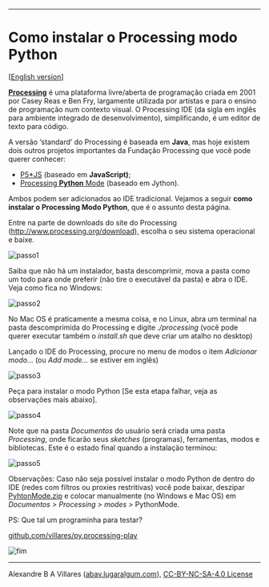 ----

# Como instalar o Processing modo Python

[[English version](/index-EN.md)]

[**Processing**](http://processsing.org) é uma plataforma livre/aberta de programação criada em 2001 por Casey Reas e Ben Fry, largamente utilizada por artistas e para o ensino de programação num contexto visual. O Processing IDE (da sigla em inglês para ambiente integrado de
desenvolvimento), simplificando, é um editor de texto para código.

A versão ‘standard’ do Processing é baseada em **Java**, mas hoje existem dois outros projetos importantes da Fundação Processing que você pode querer conhecer:

-   [P5\*JS](https://p5js.org/) (baseado em **JavaScript)**;
-   [Processing **Python** Mode](https://py.processing.org/) (baseado em
    Jython).

Ambos podem ser adicionados ao IDE tradicional. Vejamos a seguir **como instalar o Processing Modo Python**, que é o assunto desta página.

Entre na parte de downloads do site do Processing (<http://www.processing.org/download>), escolha o seu sistema operacional e baixe.

![passo1](https://i0.wp.com/abav.lugaralgum.com/wp-content/uploads/2016/10/passo1-e1476547173613.png?resize=604%2C340)

Saiba que não há um instalador, basta descomprimir, mova a pasta como um todo para onde preferir (não tire o executável da pasta) e abra o IDE. Veja como fica no Windows:

![passo2](https://i2.wp.com/abav.lugaralgum.com/wp-content/uploads/2016/10/passo2.png?resize=604%2C401)

No Mac OS é praticamente a mesma coisa, e no Linux, abra um terminal na pasta descomprimida do Processing e digite *./processing* (você pode querer executar também o *install.sh* que deve criar um atalho no desktop)

Lançado o IDE do Processing, procure no menu de modos o item *Adicionar modo…* (ou *Add mode…* se estiver em inglês)

![passo3](https://i0.wp.com/abav.lugaralgum.com/wp-content/uploads/2016/10/passo3.png?resize=604%2C423)

Peça para instalar o modo Python \[Se esta etapa falhar, veja as observações mais abaixo].

![passo4](https://i1.wp.com/abav.lugaralgum.com/wp-content/uploads/2016/10/passo4.png?resize=604%2C551)


Note que na pasta *Documentos* do usuário será criada uma pasta *Processing*, onde ficarão seus *sketches* (programas), ferramentas,
modos e bibliotecas. Este é o estado final quando a instalação terminou:

![passo5](https://i1.wp.com/abav.lugaralgum.com/wp-content/uploads/2016/10/passo5.png?resize=604%2C416)

Observações: Caso não seja possível instalar o modo Python de dentro do IDE (redes com filtros ou proxies restritivas) você pode baixar, deszipar [PyhtonMode.zip](http://py.processing.org/3/PythonMode.zip) e colocar manualmente (no Windows e Mac OS) em *Documentos &gt; Processing &gt; modes &gt;* PythonMode.

PS: Que tal um programinha para testar?

[github.com/villares/py.processing-play](https://github.com/villares/py.processing-play)

![fim](https://i1.wp.com/abav.lugaralgum.com/wp-content/uploads/2016/10/Screen-Shot-2016-10-15-at-5.45.19-PM.png?resize=604%2C304)

----

Alexandre B A Villares ([abav.lugaralgum.com](https://abav.lugaralgum.com)), [CC-BY-NC-SA-4.0 License](https://creativecommons.org/licenses/by-nc-sa/4.0/)

